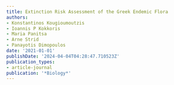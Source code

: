 ```yaml
---
title: Extinction Risk Assessment of the Greek Endemic Flora
authors:
- Konstantinos Kougioumoutzis
- Ioannis P Kokkoris
- Maria Panitsa
- Arne Strid
- Panayotis Dimopoulos
date: '2021-01-01'
publishDate: '2024-04-04T04:28:47.710523Z'
publication_types:
- article-journal
publication: '*Biology*'
---
```

